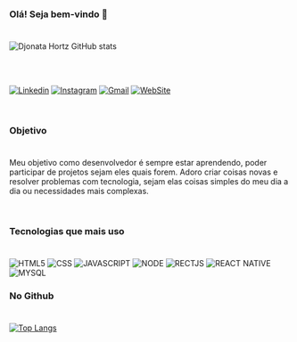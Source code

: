 ### Olá! Seja bem-vindo 👋
#

![Djonata Hortz GitHub stats](https://github-readme-stats.vercel.app/api?username=rootdnh&show_icons=true&theme=radical)

<br>

<br>

[![Linkedin](https://img.shields.io/badge/LinkedIn-0077B5?style=for-the-badge&logo=linkedin&logoColor=white)](https://www.linkedin.com/in/djonata-nossol-hortz-1b7168151/)
[![Instagram](https://img.shields.io/badge/Instagram-E4405F?style=for-the-badge&logo=instagram&logoColor=white)](https://www.instagram.com/djow_nh/)
[![Gmail](https://img.shields.io/badge/Gmail-D14836?style=for-the-badge&logo=gmail&logoColor=white)](mailto:rootdnh@gmail.com)
[![WebSite](https://img.shields.io/badge/website-000000?style=for-the-badge&logo=About.me&logoColor=white)](https://rootdnh.github.io/)

<br>

### Objetivo  
#

 Meu objetivo como desenvolvedor é sempre estar aprendendo, poder participar de projetos sejam eles quais forem. Adoro criar coisas novas e resolver problemas com tecnologia, sejam elas coisas simples do meu dia a dia ou necessidades mais complexas.


<br>



### Tecnologias que mais uso 
# 

<div style="display: inline-block">
    <img alt="HTML5" src="https://img.shields.io/badge/HTML5-E34F26?style=for-the-badge&logo=html5&logoColor=white">
    <img alt="CSS" src="https://img.shields.io/badge/CSS3-1572B6?style=for-the-badge&logo=css3&logoColor=white">
    <img alt="JAVASCRIPT" src="https://img.shields.io/badge/JavaScript-323330?style=for-the-badge&logo=javascript&logoColor=F7DF1E">
    <img alt="NODE" src="https://img.shields.io/badge/Node.js-43853D?style=for-the-badge&logo=node.js&logoColor=white">
    <img alt="RECTJS" src="https://img.shields.io/badge/React-20232A?style=for-the-badge&logo=react&logoColor=61DAFB">
    <img alt="REACT NATIVE" src="https://img.shields.io/badge/React_Native-20232A?style=for-the-badge&logo=react&logoColor=61DAFB">
    <img alt="MYSQL" src="https://img.shields.io/badge/MySQL-00000F?style=for-the-badge&logo=mysql&logoColor=white">


   

</div>


<br>

### No Github 
# 

[![Top Langs](https://github-readme-stats.vercel.app/api/top-langs/?username=rootdnh&layout=compact)]()
